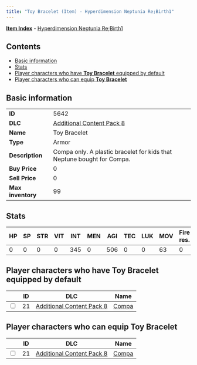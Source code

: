 ```yaml
---
title: "Toy Bracelet (Item) - Hyperdimension Neptunia Re;Birth1"
---
```


[**Item Index**](/neptunia/rb1/item/index.html) - [Hyperdimension Neptunia Re;Birth1](/neptunia/rb1)

## Contents

- [Basic information](#basic-information)
- [Stats](#stats)
- [Player characters who have **Toy Bracelet** equipped by default](#player-characters-who-have-toy-bracelet-equipped-by-default)
- [Player characters who can equip **Toy Bracelet**](#player-characters-who-can-equip-toy-bracelet)

## Basic information

|   |   |
| -- | -- |
| **ID** | 5642 |
| **DLC** | [Additional Content Pack 8](/neptunia/rb1/dlc/17-pack8.html) |
| **Name** | Toy Bracelet |
| **Type** | Armor |
| **Description** | Compa only. A plastic bracelet for kids that Neptune bought for Compa. |
| **Buy Price** | 0 |
| **Sell Price** | 0 |
| **Max inventory** | 99 |


## Stats

| HP | SP | STR | VIT | INT | MEN | AGI | TEC | LUK | MOV | Fire res. | Ice res. | Wind res. | Lightning res. |
| -- | -- | --- | --- | --- | --- | --- | --- | --- | --- | --------- | -------- | --------- | -------------- |
| 0 | 0 | 0 | 0 | 345 | 0 | 506 | 0 | 0 | 63 | 0 | 0 | 0 | 0 |


## Player characters who have **Toy Bracelet** equipped by default

|    | ID | DLC | Name |
| -- | -- | --- | ---- |
| <input type="checkbox" id="rb1-player-17-21" class="trackbox" /> | 21 | [Additional Content Pack 8](/neptunia/rb1/dlc/17-pack8.html) | [Compa](/neptunia/rb1/player/17-21-compa.html) |


## Player characters who can equip **Toy Bracelet**

|    | ID | DLC | Name |
| -- | -- | --- | ---- |
| <input type="checkbox" id="rb1-player-17-21" class="trackbox" /> | 21 | [Additional Content Pack 8](/neptunia/rb1/dlc/17-pack8.html) | [Compa](/neptunia/rb1/player/17-21-compa.html) |
